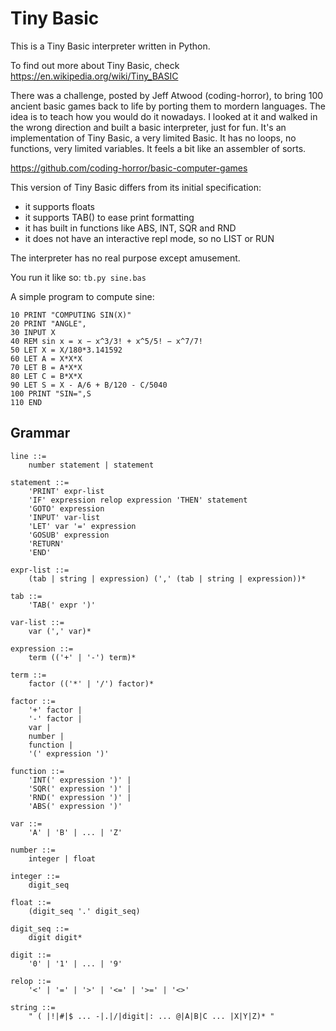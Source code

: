 # Tiny Basic

This is a Tiny Basic interpreter written in Python.

To find out more about Tiny Basic, check https://en.wikipedia.org/wiki/Tiny_BASIC

There was a challenge, posted by Jeff Atwood (coding-horror), to bring 100 ancient basic games back to life by porting them to mordern languages. 
The idea is to teach how you would do it nowadays.
I looked at it and walked in the wrong direction and built a basic interpreter, just for fun. It's an implementation of Tiny Basic, a very limited Basic.
It has no loops, no functions, very limited variables. It feels a bit like an
assembler of sorts.

https://github.com/coding-horror/basic-computer-games

This version of Tiny Basic differs from its initial specification:
* it supports floats
* it supports TAB() to ease print formatting
* it has built in functions like ABS, INT, SQR and RND
* it does not have an interactive repl mode, so no LIST or RUN

The interpreter has no real purpose except amusement. 

You run it like so:
`tb.py sine.bas`

A simple program to compute sine:
```basic
10 PRINT "COMPUTING SIN(X)"
20 PRINT "ANGLE",
30 INPUT X
40 REM sin x = x − x^3/3! + x^5/5! − x^7/7!
50 LET X = X/180*3.141592
60 LET A = X*X*X
70 LET B = A*X*X
80 LET C = B*X*X
90 LET S = X - A/6 + B/120 - C/5040
100 PRINT "SIN=",S
110 END
```

## Grammar
```
line ::= 
	number statement | statement
 
statement ::= 
	'PRINT' expr-list
	'IF' expression relop expression 'THEN' statement
	'GOTO' expression
	'INPUT' var-list
	'LET' var '=' expression
	'GOSUB' expression
	'RETURN'
	'END'

expr-list ::= 
	(tab | string | expression) (',' (tab | string | expression))*

tab ::=
	'TAB(' expr ')'
 
var-list ::= 
	var (',' var)*
 
expression ::=
	term (('+' | '-') term)*
 
term ::= 
	factor (('*' | '/') factor)*
 	
factor ::= 
	'+' factor |
	'-' factor |
	var |
	number |
	function |
	'(' expression ')'
 
function ::=
	'INT(' expression ')' |
	'SQR(' expression ')' |
	'RND(' expression ')' |
	'ABS(' expression ')'

var ::= 
	'A' | 'B' | ... | 'Z'
 
number ::= 
	integer | float

integer ::=
	digit_seq

float ::=
	(digit_seq '.' digit_seq) 

digit_seq ::=
	digit digit*

digit ::= 
	'0' | '1' | ... | '9'
 
relop ::= 
	'<' | '=' | '>' | '<=' | '>=' | '<>'

string ::= 
	" ( |!|#|$ ... -|.|/|digit|: ... @|A|B|C ... |X|Y|Z)* "
```




